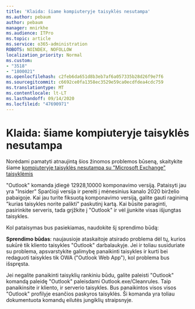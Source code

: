 ```yaml
---
title: 'Klaida: šiame kompiuteryje taisyklės nesutampa'
ms.author: pebaum
author: pebaum
manager: mnirkhe
ms.audience: ITPro
ms.topic: article
ms.service: o365-administration
ROBOTS: NOINDEX, NOFOLLOW
localization_priority: Normal
ms.custom:
- "3518"
- "1800021"
ms.openlocfilehash: c2feb6da651d8b3eb7af6a057335b28d26f9e7f6
ms.sourcegitcommit: c6692ce0fa1358ec3529e59ca0ecdfdea4cdc759
ms.translationtype: MT
ms.contentlocale: lt-LT
ms.lasthandoff: 09/14/2020
ms.locfileid: "47690971"
---
```

# <a name="error-the-rules-on-this-computer-do-not-match"></a>Klaida: šiame kompiuteryje taisyklės nesutampa

Norėdami pamatyti atnaujintą šios žinomos problemos būseną, skaitykite šiame [kompiuteryje taisyklės nesutampa su "Microsoft Exchange" taisyklėmis](https://support.office.com/article/d032e037-b224-429e-b325-633afde9b5f0)

"Outlook" komanda įdiegė 12928,10000 komponavimo versiją. Pataisyti jau yra "Insider" Sparčioji versija ir pereiti į mėnesinius kanalo 2020 birželio pabaigoje. Kai jau turite fiksuotą komponavimo versiją, galite gauti raginimą "kurias taisykles norite palikti" paskutinį kartą. Kai būsite paraginti, pasirinkite serveris, tada grįžkite į "Outlook" ir vėl įjunkite visas išjungtas taisykles.

Kol pataisymas bus pasiekiamas, naudokite šį sprendimo būdą:

**Sprendimo būdas**: naujausioje ataskaitoje atsirado problema dėl tų, kurios sukūrė tik kliento taisykles "Outlook" darbalaukyje. Jei ir toliau susiduriate su problema, apsvarstykite galimybę panaikinti taisykles ir kurti bei redaguoti taisykles tik OWA ("Outlook Web App"), kol problema bus išspręsta.

Jei negalite panaikinti taisyklių rankiniu būdu, galite paleisti "Outlook" komandą paleidę "Outlook" paleisdami Outlook.exe/Cleanrules. Taip panaikinsite ir kliento, ir serverio taisykles. Bus panaikintos visos visos "Outlook" profilyje esančios paskyros taisyklės. Ši komanda yra toliau dokumentuota komandų eilutės jungiklių straipsnyje.

